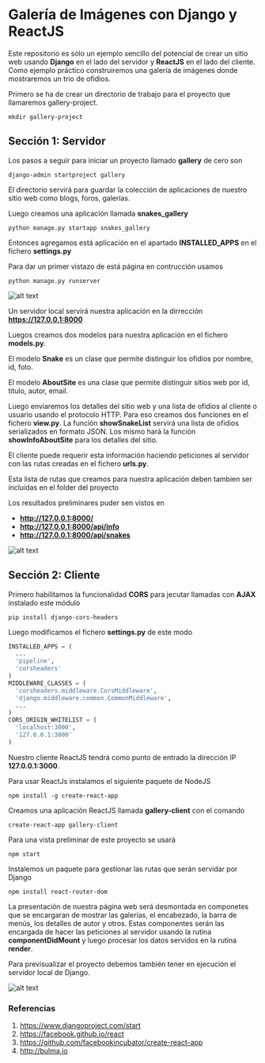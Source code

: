 # Galería de Imágenes con Django y ReactJS
Este repositorio es sólo un ejemplo sencillo del potencial de crear un sitio web usando **Django** en el lado del servidor y **ReactJS** en el lado del cliente. 
Como ejemplo práctico construiremos una galería de imágenes donde mostraremos un trio de ofidios.

Primero se ha de crear un directorio de trabajo para el proyecto que llamaremos gallery-project.

`mkdir gallery-project`

## Sección 1: Servidor
Los pasos a seguir para iniciar un proyecto llamado **gallery** de cero son

`django-admin startproject gallery`

El directorio servirá para guardar la colección de aplicaciones de nuestro sitio web como blogs, foros, galerías.

Luego creamos una aplicación llamada **snakes_gallery**

`python manage.py startapp snakes_gallery`

Entonces agregamos está aplicación en el apartado **INSTALLED_APPS** en el fichero **settings.py**

Para dar un primer vistazo de está página en contrucción usamos

`python manage.py runserver`

![alt text](https://s3-us-west-2.amazonaws.com/py4hacaller/2017-08-29+11_07_28-Greenshot.png)

Un servidor local servirá nuestra aplicación en la dirrección **https://127.0.0.1:8000**

Luegos creamos dos modelos para nuestra aplicación en el fichero **models.py**.

El modelo **Snake** es un clase que permite distinguir los ofidios por nombre, id, foto.

El modelo **AboutSite** es una clase que permite distinguir sitios web por id, título, autor, email.

Luego enviaremos los detalles del sitio web y una lista de ofidios al cliente o usuario usando el protocolo HTTP. Para eso creamos dos funciones en el fichero **view.py**. La función **showSnakeList** servirá una lista de ofidios serializados en formato JSON. Los mismo hará la función **showInfoAboutSite** para los detalles del sitio.

El cliente puede requerir esta información haciendo peticiones al servidor con las rutas creadas en el fichero **urls.py**.

Esta lista de rutas que creamos para nuestra aplicación deben tambien ser incluídas en el folder del proyecto

Los resultados preliminares puder sen vistos en 
- **http://127.0.0.1:8000/**
- **http://127.0.0.1:8000/api/info**
- **http://127.0.0.1:8000/api/snakes**

![alt text](https://s3-us-west-2.amazonaws.com/py4hacaller/2017-08-29+16_06_52-Greenshot.png)

## Sección 2: Cliente

Primero habilitamos la funcionalidad **CORS** para jecutar llamadas con **AJAX** instalado este módulo

`pip install django-cors-headers`

Luego modificamos el fichero **settings.py** de este modo

```python
INSTALLED_APPS = (
  ...
  'pipeline',
  'corsheaders'
)
MIDDLEWARE_CLASSES = (
  'corsheaders.middleware.CorsMiddleware',
  'django.middleware.common.CommonMiddleware',
  ...
)
CORS_ORIGIN_WHITELIST = (
  'localhost:3000',
  '127.0.0.1:3000'
)
```
Nuestro cliente ReactJS tendrá como punto de entrado la dirección IP **127.0.0.1:3000**.

Para usar ReactJs instalamos el siguiente paquete de NodeJS

`npm install -g create-react-app`

Creamos una aplicación ReactJS llamada **gallery-client** con el comando 

`create-react-app gallery-client`

Para una vista preliminar de este proyecto se usará

`npm start`

Instalemos un paquete para gestionar las rutas que serán servidar por Django

`npm install react-router-dom`

La presentación de nuestra página web será desmontada en componetes que se encargaran de mostrar las galerías, el encabezado, la barra de menús, los detalles de autor y otros. Estas componentes serán las encargada de hacer las peticiones al servidor usando la rutina **componentDidMount** y luego procesar los datos servidos en la rutina **render**.

Para previsualizar el proyecto debemos también tener en ejecución el servidor local de Django.

![alt text](https://s3-us-west-2.amazonaws.com/py4hacaller/2017-08-31+18_22_56-Greenshot.png)

### Referencias
1. https://www.djangoproject.com/start
2. https://facebook.github.io/react
3. https://github.com/facebookincubator/create-react-app
4. http://bulma.io
